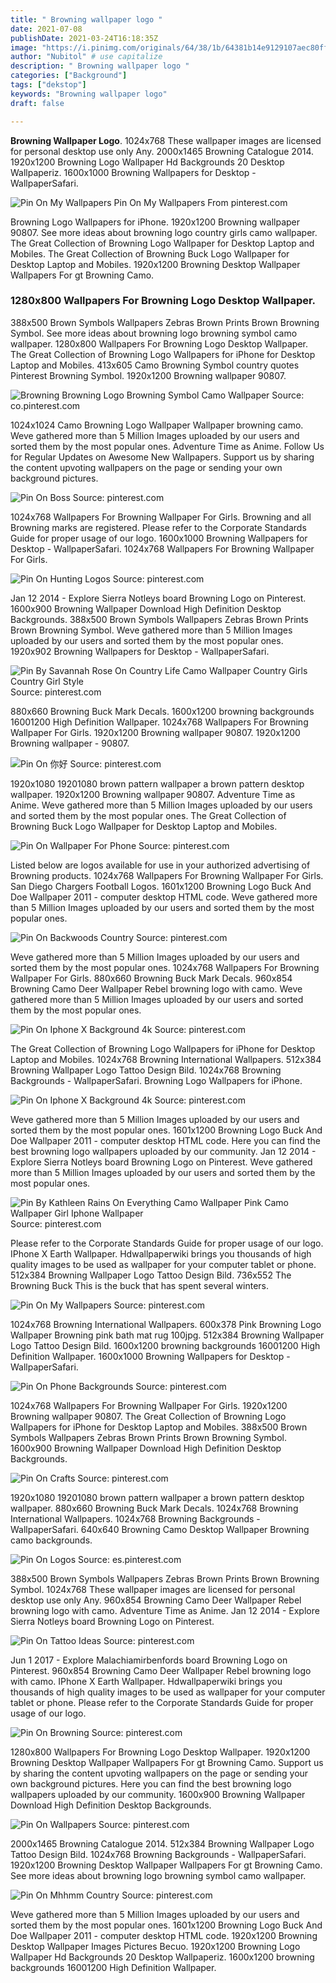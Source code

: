 ```yaml
---
title: " Browning wallpaper logo "
date: 2021-07-08
publishDate: 2021-03-24T16:18:35Z
image: "https://i.pinimg.com/originals/64/38/1b/64381b14e9129107aec80ff7642ba36a.jpg"
author: "Nubitol" # use capitalize
description: " Browning wallpaper logo "
categories: ["Background"]
tags: ["dekstop"]
keywords: "Browning wallpaper logo"
draft: false

---
```



**Browning Wallpaper Logo**. 1024x768 These wallpaper images are licensed for personal desktop use only Any. 2000x1465 Browning Catalogue 2014. 1920x1200 Browning Logo Wallpaper Hd Backgrounds 20 Desktop Wallpaperiz. 1600x1000 Browning Wallpapers for Desktop - WallpaperSafari.

![Pin On My Wallpapers](https://i.pinimg.com/originals/95/e7/92/95e792c02439a7c88d2ff63a158a848a.jpg "Pin On My Wallpapers")
Pin On My Wallpapers From pinterest.com


Browning Logo Wallpapers for iPhone. 1920x1200 Browning wallpaper 90807. See more ideas about browning logo country girls camo wallpaper. The Great Collection of Browning Logo Wallpaper for Desktop Laptop and Mobiles. The Great Collection of Browning Buck Logo Wallpaper for Desktop Laptop and Mobiles. 1920x1200 Browning Desktop Wallpaper Wallpapers For gt Browning Camo.

### 1280x800 Wallpapers For Browning Logo Desktop Wallpaper.

388x500 Brown Symbols Wallpapers Zebras Brown Prints Brown Browning Symbol. See more ideas about browning logo browning symbol camo wallpaper. 1280x800 Wallpapers For Browning Logo Desktop Wallpaper. The Great Collection of Browning Logo Wallpapers for iPhone for Desktop Laptop and Mobiles. 413x605 Camo Browning Symbol country quotes Pinterest Browning Symbol. 1920x1200 Browning wallpaper 90807.


![Browning Browning Logo Browning Symbol Camo Wallpaper](https://i.pinimg.com/originals/44/88/c4/4488c440e96880b540b242857b057986.jpg "Browning Browning Logo Browning Symbol Camo Wallpaper")
Source: co.pinterest.com

1024x1024 Camo Browning Logo Wallpaper Wallpaper browning camo. Weve gathered more than 5 Million Images uploaded by our users and sorted them by the most popular ones. Adventure Time as Anime. Follow Us for Regular Updates on Awesome New Wallpapers. Support us by sharing the content upvoting wallpapers on the page or sending your own background pictures.

![Pin On Boss](https://i.pinimg.com/originals/80/fb/a8/80fba88614efef3d9c450b6156629afe.jpg "Pin On Boss")
Source: pinterest.com

1024x768 Wallpapers For Browning Wallpaper For Girls. Browning and all Browning marks are registered. Please refer to the Corporate Standards Guide for proper usage of our logo. 1600x1000 Browning Wallpapers for Desktop - WallpaperSafari. 1024x768 Wallpapers For Browning Wallpaper For Girls.

![Pin On Hunting Logos](https://i.pinimg.com/originals/d5/b7/12/d5b712a4ec44b665ebb2870e73a7fb56.jpg "Pin On Hunting Logos")
Source: pinterest.com

Jan 12 2014 - Explore Sierra Notleys board Browning Logo on Pinterest. 1600x900 Browning Wallpaper Download High Definition Desktop Backgrounds. 388x500 Brown Symbols Wallpapers Zebras Brown Prints Brown Browning Symbol. Weve gathered more than 5 Million Images uploaded by our users and sorted them by the most popular ones. 1920x902 Browning Wallpapers for Desktop - WallpaperSafari.

![Pin By Savannah Rose On Country Life Camo Wallpaper Country Girls Country Girl Style](https://i.pinimg.com/originals/ae/a4/57/aea4570f40029e7e749ff8ce9a070b85.jpg "Pin By Savannah Rose On Country Life Camo Wallpaper Country Girls Country Girl Style")
Source: pinterest.com

880x660 Browning Buck Mark Decals. 1600x1200 browning backgrounds 16001200 High Definition Wallpaper. 1024x768 Wallpapers For Browning Wallpaper For Girls. 1920x1200 Browning wallpaper 90807. 1920x1200 Browning wallpaper - 90807.

![Pin On 你好](https://i.pinimg.com/736x/17/c7/7f/17c77f3552bea548455683b0bb65a02e.jpg "Pin On 你好")
Source: pinterest.com

1920x1080 19201080 brown pattern wallpaper a brown pattern desktop wallpaper. 1920x1200 Browning wallpaper 90807. Adventure Time as Anime. Weve gathered more than 5 Million Images uploaded by our users and sorted them by the most popular ones. The Great Collection of Browning Buck Logo Wallpaper for Desktop Laptop and Mobiles.

![Pin On Wallpaper For Phone](https://i.pinimg.com/originals/18/95/07/18950767b33aa1e9ca2cacff95e764e4.png "Pin On Wallpaper For Phone")
Source: pinterest.com

Listed below are logos available for use in your authorized advertising of Browning products. 1024x768 Wallpapers For Browning Wallpaper For Girls. San Diego Chargers Football Logos. 1601x1200 Browning Logo Buck And Doe Wallpaper 2011 - computer desktop HTML code. Weve gathered more than 5 Million Images uploaded by our users and sorted them by the most popular ones.

![Pin On Backwoods Country](https://i.pinimg.com/originals/36/14/88/361488641328fec84ab5c9d4292d5d77.jpg "Pin On Backwoods Country")
Source: pinterest.com

Weve gathered more than 5 Million Images uploaded by our users and sorted them by the most popular ones. 1024x768 Wallpapers For Browning Wallpaper For Girls. 880x660 Browning Buck Mark Decals. 960x854 Browning Camo Deer Wallpaper Rebel browning logo with camo. Weve gathered more than 5 Million Images uploaded by our users and sorted them by the most popular ones.

![Pin On Iphone X Background 4k](https://i.pinimg.com/736x/9e/14/30/9e14301354bf2b28dede88fac9b65047.jpg "Pin On Iphone X Background 4k")
Source: pinterest.com

The Great Collection of Browning Logo Wallpapers for iPhone for Desktop Laptop and Mobiles. 1024x768 Browning International Wallpapers. 512x384 Browning Wallpaper Logo Tattoo Design Bild. 1024x768 Browning Backgrounds - WallpaperSafari. Browning Logo Wallpapers for iPhone.

![Pin On Iphone X Background 4k](https://i.pinimg.com/736x/e7/24/5b/e7245bd6beb1a52335466c78fb0381f4.jpg "Pin On Iphone X Background 4k")
Source: pinterest.com

Weve gathered more than 5 Million Images uploaded by our users and sorted them by the most popular ones. 1601x1200 Browning Logo Buck And Doe Wallpaper 2011 - computer desktop HTML code. Here you can find the best browning logo wallpapers uploaded by our community. Jan 12 2014 - Explore Sierra Notleys board Browning Logo on Pinterest. Weve gathered more than 5 Million Images uploaded by our users and sorted them by the most popular ones.

![Pin By Kathleen Rains On Everything Camo Wallpaper Pink Camo Wallpaper Girl Iphone Wallpaper](https://i.pinimg.com/originals/0c/0a/a4/0c0aa472d1a0b23d62c08a4427d6b598.jpg "Pin By Kathleen Rains On Everything Camo Wallpaper Pink Camo Wallpaper Girl Iphone Wallpaper")
Source: pinterest.com

Please refer to the Corporate Standards Guide for proper usage of our logo. IPhone X Earth Wallpaper. Hdwallpaperwiki brings you thousands of high quality images to be used as wallpaper for your computer tablet or phone. 512x384 Browning Wallpaper Logo Tattoo Design Bild. 736x552 The Browning Buck This is the buck that has spent several winters.

![Pin On My Wallpapers](https://i.pinimg.com/originals/95/e7/92/95e792c02439a7c88d2ff63a158a848a.jpg "Pin On My Wallpapers")
Source: pinterest.com

1024x768 Browning International Wallpapers. 600x378 Pink Browning Logo Wallpaper Browning pink bath mat rug 100jpg. 512x384 Browning Wallpaper Logo Tattoo Design Bild. 1600x1200 browning backgrounds 16001200 High Definition Wallpaper. 1600x1000 Browning Wallpapers for Desktop - WallpaperSafari.

![Pin On Phone Backgrounds](https://i.pinimg.com/originals/61/ef/41/61ef4102943eea7663896125f33330f2.png "Pin On Phone Backgrounds")
Source: pinterest.com

1024x768 Wallpapers For Browning Wallpaper For Girls. 1920x1200 Browning wallpaper 90807. The Great Collection of Browning Logo Wallpapers for iPhone for Desktop Laptop and Mobiles. 388x500 Brown Symbols Wallpapers Zebras Brown Prints Brown Browning Symbol. 1600x900 Browning Wallpaper Download High Definition Desktop Backgrounds.

![Pin On Crafts](https://i.pinimg.com/originals/83/a8/b5/83a8b5f011eb9b866bf5f9acb1f23675.jpg "Pin On Crafts")
Source: pinterest.com

1920x1080 19201080 brown pattern wallpaper a brown pattern desktop wallpaper. 880x660 Browning Buck Mark Decals. 1024x768 Browning International Wallpapers. 1024x768 Browning Backgrounds - WallpaperSafari. 640x640 Browning Camo Desktop Wallpaper Browning camo backgrounds.

![Pin On Logos](https://i.pinimg.com/originals/c9/c8/eb/c9c8eb75992d84f0148ad2a3f38190b6.gif "Pin On Logos")
Source: es.pinterest.com

388x500 Brown Symbols Wallpapers Zebras Brown Prints Brown Browning Symbol. 1024x768 These wallpaper images are licensed for personal desktop use only Any. 960x854 Browning Camo Deer Wallpaper Rebel browning logo with camo. Adventure Time as Anime. Jan 12 2014 - Explore Sierra Notleys board Browning Logo on Pinterest.

![Pin On Tattoo Ideas](https://i.pinimg.com/originals/09/53/21/0953216e0d3da6260b1411c80e5dddd4.jpg "Pin On Tattoo Ideas")
Source: pinterest.com

Jun 1 2017 - Explore Malachiamirbenfords board Browning Logo on Pinterest. 960x854 Browning Camo Deer Wallpaper Rebel browning logo with camo. IPhone X Earth Wallpaper. Hdwallpaperwiki brings you thousands of high quality images to be used as wallpaper for your computer tablet or phone. Please refer to the Corporate Standards Guide for proper usage of our logo.

![Pin On Browning](https://i.pinimg.com/originals/d6/a1/a5/d6a1a58a9642921f3967b26c983bda35.jpg "Pin On Browning")
Source: pinterest.com

1280x800 Wallpapers For Browning Logo Desktop Wallpaper. 1920x1200 Browning Desktop Wallpaper Wallpapers For gt Browning Camo. Support us by sharing the content upvoting wallpapers on the page or sending your own background pictures. Here you can find the best browning logo wallpapers uploaded by our community. 1600x900 Browning Wallpaper Download High Definition Desktop Backgrounds.

![Pin On Wallpapers](https://i.pinimg.com/originals/0a/50/34/0a503408a0a03b9b4bfa789ab182e9ed.jpg "Pin On Wallpapers")
Source: pinterest.com

2000x1465 Browning Catalogue 2014. 512x384 Browning Wallpaper Logo Tattoo Design Bild. 1024x768 Browning Backgrounds - WallpaperSafari. 1920x1200 Browning Desktop Wallpaper Wallpapers For gt Browning Camo. See more ideas about browning logo browning symbol camo wallpaper.

![Pin On Mhhmm Country](https://i.pinimg.com/originals/64/38/1b/64381b14e9129107aec80ff7642ba36a.jpg "Pin On Mhhmm Country")
Source: pinterest.com

Weve gathered more than 5 Million Images uploaded by our users and sorted them by the most popular ones. 1601x1200 Browning Logo Buck And Doe Wallpaper 2011 - computer desktop HTML code. 1920x1200 Browning Desktop Wallpaper Images Pictures Becuo. 1920x1200 Browning Logo Wallpaper Hd Backgrounds 20 Desktop Wallpaperiz. 1600x1200 browning backgrounds 16001200 High Definition Wallpaper.

